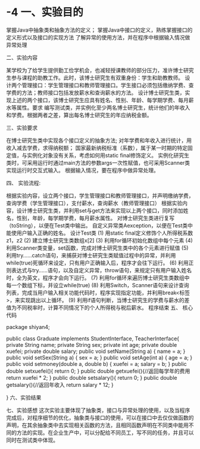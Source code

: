 # -4 一、实验目的

掌握Java中抽象类和抽象方法的定义； 掌握Java中接口的定义，熟练掌握接口的定义形式以及接口的实现方法 了解异常的使用方法，并在程序中根据输入情况做异常处理

二、实验内容

某学校为了给学生提供勤工俭学机会，也减轻授课教师的部分压力，准许博士研究生参与课程的助教工作。此时，该博士研究生有双重身份：学生和助教教师。 设计两个管理接口：学生管理接口和教师管理接口。学生接口必须包括缴纳学费、查学费的方法；教师接口包括发放薪水和查询薪水的方法。 设计博士研究生类，实现上述的两个接口，该博士研究生应具有姓名、性别、年龄、每学期学费、每月薪水等属性。要求 编写测试类，并实例化至少两名博士研究生，统计他们的年收入和学费。根据两者之差，算出每名博士研究生的年应纳税金额。

三、实验要求

在博士研究生类中实现各个接口定义的抽象方法; 对年学费和年收入进行统计，用收入减去学费，求得纳税额； 国家最新纳税标准（系数），属于某一时期的特定固定值，与实例化对象没有关系，考虑如何用static final修饰定义。 实例化研究生类时，可采用运行时通过main方法的参数args一次性赋值，也可采用Scanner类实现运行时交互式输入。 根据输入情况，要在程序中做异常处理。

四、 实验流程:

根据实验内容，设立两个接口，学生管理接口和教师管理接口，并声明缴纳学费，查询学费（学生管理接口），支付薪水，查询薪水（教师管理接口）
根据实验内容，设计博士研究生类，并利用set与get方法来实现以上两个接口，同时添加姓名，性别，年龄，每学期学费，每月薪水属性。
对博士研究生类进行复写（toString），以便在Test类中输出。
自定义异常类Aexception，以便在Test类中能使用户输入正确的姓名。
设计Test类
(1) 用static final定义修饰个人所得税系数z1，z2
(2) 建立博士研究生类数组x[2]
(3) 利用for循环初始化数组中每个元素
(4) 利用Scanner类变量，set函数，完成对博士研究生类中的各个元素进行赋值 (5) 利用try……catch语句，来捕获对博士研究生类赋值过程中的异常，并利用while(true)死循环来设定，只有用户正确输入后，程序才会往下运行。
(6) 利用正则表达式与try……语句，以及自定义异常，throw语句，来规定只有用户输入姓名时，全为英文，程序才会向下运行。
(7) 利用for循环来遍历博士研究生类数组中每一个数组下标，并设立while(true)
(8) 利用Switch，Scanner语句来设计查询列表，完成当用户输入相关功能代码时，程序实现指定功能，并利用break<标签>，来实现跳出以上循环。
(9) 利用if语句判断，当博士研究生的学费与薪水的差值为不同税率时，计算不同情况下的个人所得税与税后薪水。
程序结束
五、 核心代码

package shiyan4;

public class Graduate implements StudentInterface, TeacherInterface{ private String name; private String sex; private int age; private double xuefei; private double salary; public void setName(String a) { name = a; } public void setSex(String a) { sex = a; } public void setAge(int a) { age = a; } public void setmoney(double a, double b) { xuefei = a; salary = b; } public double setxuefei(){ return 0; } public double getxuefei(){//返回每学年的费用 return xuefei * 2; } public double setsalary(){ return 0; } public double getsalary(){//返回年收入 return salary * 12; }

} 六、实验结果


七、实验感想
这次实验主要体现了抽象类，接口与异常处理的使用，以及当程序完成后，对程序细节的优化，抽象类与接口的使用，可以在接口中去仅仅做函数的声明，在其余抽象类中去实现相关函数的方法，且相同函数声明在不同类中能用不同的方法的实现。在企业生产中，可以分配给不同员工，写不同的任务，并且可以同时在测试类中体现。
